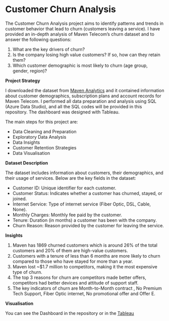 # Customer Churn Analysis
The Customer Churn Analysis project aims to identify patterns and trends in customer behavior that lead to churn (customers leaving a service). I have provided an in-depth analysis of Maven Telecom’s churn dataset and to answer the following questions:

1. What are the key drivers of churn?
2. Is the company losing high value customers? If so, how can they retain them?
3. Which customer demographic is most likely to churn (age group, gender, region)?

**Project Strategy**

I downloaded the dataset from [Maven Analytics](https://mavenanalytics.io/data-playground?order=date_added%2Cdesc&search=customer%20churn) and it contained information about customer demographics, subscription plans and account records for Maven Telecom. I performed all data preparation and analysis using SQL (Azure Data Studio), and all the SQL codes will be provided in this repository. The dashboard was designed with Tableau. 

The main steps for this project are:

* Data Cleaning and Preparation
* Exploratory Data Analysis
* Data Insights
* Customer Retention Strategies
* Data Visualisation

**Dataset Description**

The dataset includes information about customers, their demographics, and their usage of services. Below are the key fields in the dataset:

* Customer ID: Unique identifier for each customer.
* Customer Status: Indicates whether a customer has churned, stayed, or joined.
* Internet Service: Type of internet service (Fiber Optic, DSL, Cable, None).
* Monthly Charges: Monthly fee paid by the customer.
* Tenure: Duration (in months) a customer has been with the company.
* Churn Reason: Reason provided by the customer for leaving the service.

**Insights**
  1. Maven has 1869 churned customers which is around 26% of the total customers and 20% of them are high-value customers.
  2. Customers with a tenure of less than 6 months are more likely to churn compared to those who have stayed for more than a year.
  3. Maven lost ~$1.7 million to competitors, making it the most expensive type of churn.
  4. The top 3 reasons for churn are competitors made better offers, competitors had better devices and attitude of support staff.
  5. The key indicators of churn are Month-to-Month contract , No Premium Tech Support, Fiber Optic internet, No promotional offer and Offer E.


**Visualisation**

You can see the Dashboard in the repository or in the [Tableau](https://public.tableau.com/app/profile/lajvi.bhavsar5485/viz/CustomerChurnAnalysis_17331173665670/Dashboard22?publish=yes)

  
